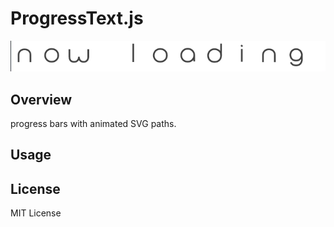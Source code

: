 # ProgressText.js

![demo](bonusFont/progressTextDemo.gif)
## Overview
 progress bars with animated SVG paths. 

## Usage

## License
MIT License
